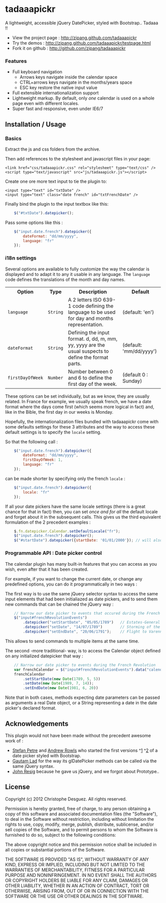 tadaaapickr
===========

A lightweight, accessible jQuery DatePicker, styled with Bootstrap.. Tadaaa !!

* View the project page : http://zipang.github.com/tadaaapickr
* Try the demos : http://zipang.github.com/tadaaapickr/testpage.html
* Fork it on github : http://github.com/zipang/tadaaapickr

### Features

- Full keyboard navigation
	* Arrows keys navigate inside the calendar space
	* CTRL+arrows keys navigate in the months/years space
	* ESC key restore the native input value
- Full extensible internationalization support
- Lightweight markup. By default, only _one_ calendar is used on a whole page even with different locales.
- Super fast and responsive, even under IE6/7


Installation / Usage
--------------------

### Basics

Extract the js and css folders from the archive.

Then add references to the stylesheet and javascript files in your page:

    <link href="css/tadaaapickr.css" rel="stylesheet" type="text/css" />
    <script type="text/javascript" src="js/tadaaapickr.js"></script>


Create one ore more text input to tie the plugin to:

    <input type="text" id="txtDate" />
    <input type="text" class="date french" id="txtFrenchDate" />


Finally bind the plugin to the input textbox like this:

```javascript
	$("#txtDate").datepicker();
```

Pass some options like this :

```javascript
	$("input.date.french").datepicker({
		dateFormat: "dd/mm/yyyy",
		language: "fr"
	});
```

### i18n settings

Several options are available to fully customize the way the calendar is displayed and to adapt it to any it usable in any language. 
The `language` code defines the translations of the month and day names.

<table>
  <tr><th>Option</th><th>Type</th><th>Description</th><th>Default</th></tr>
  <tr><td><code>language</code></td><td><code>String</code></td><td>A 2 letters ISO 639-1 code defining the language to be used for day and months representation. </td><td>(default: 'en')</td></tr>
  <tr><td><code>dateFormat</code></td><td><code>String</code></td><td>Defining the input format. d, dd, m, mm, yy, yyyy are the usual suspects to define the format parts. </td><td>(default: 'mm/dd/yyyy')</td></tr>
  <tr><td><code>firstDayOfWeek</code></td><td><code>Number</code></td><td>Number between 0 and 6 to define the first day of the week. </td><td>(default 0 : Sunday)</td></tr>
</table>

These options can be set individually, but as we know, they are usually related. In France for example, we usually speak french, we have a date format where the days come first (which seems more logical in fact) and, like in the Bible, the first day in our weeks is Monday.

Hopefully, the internationalization files bundled with tadaaapickr come with some defaults settings for these 3 attributes and the way to access these default settings is to specify the `locale` setting.

So that the following call :

```javascript
	$("input.date.french").datepicker({
		dateFormat: "dd/mm/yyyy",
		firstDayOfWeek: 1,
		language: "fr"
	});
```

can be made shorter by specifying only the french `locale` :

```javascript
	$("input.date.french").datepicker({
		locale: "fr"
	});
```

If all your date pickers have the same locale settings (there is a great chance for that in fact) then, you can set _once and for all_ the default locale and forget about it in the subsequent calls.
This gives us the third equivalent formulation of the 2 precedent examples :

```javascript
	$.fn.datepicker.Calendar.setDefaultLocale("fr");
	$("input.date.french").datepicker();
	$("#startDate").datepicker({startDate: '01/01/2000'}); // will also get the french locale
```

### Programmable API : Date picker control

The calendar plugin has many built-in features that you can access as you wish, even after that it has been created.

For example, if you want to change the current date, or change any predefined options, you can do it programmatically in two ways :

The first way is to use the same jQuery selector syntax to access the same input elements that had been initialiazed as date pickers, and to send them new commands that can be chained the jQuery way :

```javascript
	// Narrow our date picker to events that occured during the French Revolution
	$("input#frenchRevolutionEvents")
		.datepicker("setStartDate", "05/05/1789")	// Estates-General of 1789
		.datepicker("setDate", "14/07/1789") 		// Storming of the Bastille
		.datepicker("setEndDate", "20/06/1791");	// Flight to Varennes
```

This allows to send commands to multiple items at the same time.

The second -more traditional- way, is to access the Calendar object defined on any initialized datepicker that way :

```javascript
	// Narrow our date picker to events during the French Revolution
	var frenchCalendar = $("input#frenchRevolutionEvents").data("calendar");
	frenchCalendar
		.setStartDate(new Date(1789, 5, 5))
		.setDate(new Date(1989, 7, 14));
		.setEndDate(new Date(1981, 6, 20))
```

<note>Note that in both cases, methods expecting date parameters can be passed as arguments a real Date object, or a String representing a date in the date picker's declared format. </note>

Acknowledgements
-----------------------

This plugin would not have been made without the precedent awesome work of :

* [Stefan Petre](http://www.eyecon.ro) and [Andrew Rowls](https://github.com/eternicode) who started the first versions ^[1] ^[2] of a date picker styled with Bootstrap.
* [Gautam Lad](https://github.com/glad) for the way its glDatePicker methods can be called via the same jQuery syntax.
* [John Resig](https://github.com/jeresig) because he gave us jQuery, and we forgot about Prototype..

[1]: http://www.eyecon.ro/bootstrap-datepicker
[2]: https://github.com/eternicode/bootstrap-datepicker


License
-------

Copyright (c) 2012 Christophe Desguez.  All rights reserved.

Permission is hereby granted, free of charge, to any person obtaining a copy
of this software and associated documentation files (the "Software"), to deal
in the Software without restriction, including without limitation the rights
to use, copy, modify, merge, publish, distribute, sublicense, and/or sell
copies of the Software, and to permit persons to whom the Software is
furnished to do so, subject to the following conditions:

The above copyright notice and this permission notice shall be included in
all copies or substantial portions of the Software.

THE SOFTWARE IS PROVIDED "AS IS", WITHOUT WARRANTY OF ANY KIND, EXPRESS OR
IMPLIED, INCLUDING BUT NOT LIMITED TO THE WARRANTIES OF MERCHANTABILITY,
FITNESS FOR A PARTICULAR PURPOSE AND NONINFRINGEMENT. IN NO EVENT SHALL THE
AUTHORS OR COPYRIGHT HOLDERS BE LIABLE FOR ANY CLAIM, DAMAGES OR OTHER
LIABILITY, WHETHER IN AN ACTION OF CONTRACT, TORT OR OTHERWISE, ARISING FROM,
OUT OF OR IN CONNECTION WITH THE SOFTWARE OR THE USE OR OTHER DEALINGS IN
THE SOFTWARE.
